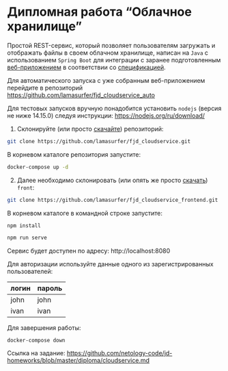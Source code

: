 # Дипломная работа “Облачное хранилище”

Простой REST-сервис, который позволяет пользователям загружать и отображать файлы в своем облачном хранилище, написан
на `Java` с использованием `Spring Boot` для интеграции с заранее подготовленным
[веб-приложением](https://github.com/netology-code/jd-homeworks/tree/master/diploma/netology-diplom-frontend)
в соответствии
со [спецификацией](https://github.com/netology-code/jd-homeworks/blob/master/diploma/CloudServiceSpecification.yaml).

Для автоматического запуска с уже собранным веб-приложением перейдите в репозиторий
https://github.com/lamasurfer/fjd_cloudservice_auto

Для тестовых запусков вручную понадобится установить `nodejs` (версия не ниже 14.15.0) следуя
инструкции: https://nodejs.org/ru/download/

1. Склонируйте (или просто [скачайте](https://github.com/lamasurfer/fjd_cloudservice/archive/refs/heads/master.zip))
   репозиторий:

```bash
git clone https://github.com/lamasurfer/fjd_cloudservice.git
```

В корневом каталоге репозитория запустите:

```bash
docker-compose up -d
```

2. Далее необходимо склонировать (или опять же
   просто [скачать](https://github.com/lamasurfer/fjd_cloudservice_frontend/archive/refs/heads/master.zip))
   `front`:

```bash
git clone https://github.com/lamasurfer/fjd_cloudservice_frontend.git
```

В корневом каталоге в командной строке запустите:

```bash
npm install

npm run serve
```

Сервис будет доступен по адресу: http://localhost:8080

Для авторизации используйте данные одного из зарегистрированных пользователей:

|логин|пароль|
|---|---|
|john|john|
|ivan|ivan|

Для завершения работы:

```
docker-compose down
```

Ссылка на задание: https://github.com/netology-code/jd-homeworks/blob/master/diploma/cloudservice.md
